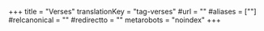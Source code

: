 +++
title = "Verses"
translationKey = "tag-verses"
#url = ""
#aliases = [""]
#relcanonical = ""
#redirectto = ""
metarobots = "noindex"
+++
